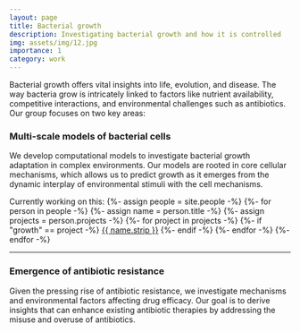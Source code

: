 ```yaml
---
layout: page
title: Bacterial growth
description: Investigating bacterial growth and how it is controlled
img: assets/img/12.jpg
importance: 1
category: work
---
```


Bacterial growth offers vital insights into life, evolution, and disease. The way bacteria grow is intricately linked 
to factors like nutrient availability, competitive interactions, and environmental challenges such as antibiotics. Our 
group focuses on two key areas:

### Multi-scale models of bacterial cells
We develop computational models to investigate bacterial growth adaptation in complex environments. Our models are 
rooted in core cellular mechanisms, which allows us to predict growth as it emerges from the dynamic interplay of 
environmental stimuli with the cell mechanisms.

<div>
<span> Currently working on this: </span>
{%- assign people = site.people -%}
{%- for person in people -%}
    {%- assign name = person.title -%}
    {%- assign projects = person.projects -%}
    {%- for project in projects -%}
        {%- if "growth" == project -%}
             <a class="nav-link" style="display:inline" href="{{ person.url }}">{{ name.strip }}</a>
        {%- endif -%}
    {%- endfor -%}
{%- endfor -%}
</div>

--------

### Emergence of antibiotic resistance
Given the pressing rise of antibiotic resistance, we investigate mechanisms and environmental factors affecting drug 
efficacy. Our goal is to derive insights that can enhance existing antibiotic therapies by addressing the misuse and 
overuse of antibiotics.